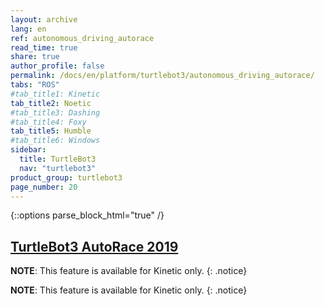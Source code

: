 ```yaml
---
layout: archive
lang: en
ref: autonomous_driving_autorace
read_time: true
share: true
author_profile: false
permalink: /docs/en/platform/turtlebot3/autonomous_driving_autorace/
tabs: "ROS"
#tab_title1: Kinetic
tab_title2: Noetic
#tab_title3: Dashing
#tab_title4: Foxy
tab_title5: Humble
#tab_title6: Windows
sidebar:
  title: TurtleBot3
  nav: "turtlebot3"
product_group: turtlebot3
page_number: 20
---
```


<div style="counter-reset: h1 8"></div>
<div style="counter-reset: h2 6"></div>

{::options parse_block_html="true" /}

<!--[dummy Header 1]>
  <h1 id="dummy">Autonomous Driving</h1>
  <h2 id="dummy">AutoRace</h2>
  <p class="dummy_content"> TurtleBot3 AutoRace Package</p>
<![end dummy Header 1]-->

## [TurtleBot3 AutoRace 2019](#turtlebot3-autorace)

<!-- <section data-id="{{ page.tab_title1 }}" class="tab_contents">
{% include en/platform/turtlebot3/autonomous_driving_autorace_kinetic.md %}
</section> -->

<section data-id="{{ page.tab_title2 }}" class="tab_contents">

**NOTE**: This feature is available for Kinetic only. 
{: .notice}

</section>


<!-- <section data-id="{{ page.tab_title3 }}" class="tab_contents">

**NOTE**: This feature is available for Kinetic only. 
{: .notice}

</section> -->

<!-- <section data-id="{{ page.tab_title4 }}" class="tab_contents">

**NOTE**: This feature is available for Kinetic only. 
{: .notice}

</section> -->

<section data-id="{{ page.tab_title5 }}" class="tab_contents">

**NOTE**: This feature is available for Kinetic only. 
{: .notice}

</section>



[turtlebot3_autorace]: https://github.com/ROBOTIS-GIT/turtlebot3_autorace
